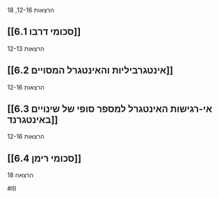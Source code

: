 הרצאות 12-16, 18

## [[6.1 סכומי דרבו]]

הרצאות 12-13

## [[6.2 אינטגרביליות והאינטגרל המסויים]]

הרצאות 12-16

## [[6.3 אי-רגישות האינטגרל למספר סופי של שינויים באינטגרנד]]

הרצאות 12-16

## [[6.4 סכומי רימן]]

הרצאה 18

#III
